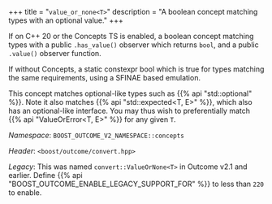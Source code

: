 +++
title = "`value_or_none<T>`"
description = "A boolean concept matching types with an optional value."
+++

If on C++ 20 or the Concepts TS is enabled, a boolean concept matching types with a public `.has_value()` observer which returns `bool`, and a public `.value()` observer function.

If without Concepts, a static constexpr bool which is true for types matching the same requirements, using a SFINAE based emulation.

This concept matches optional-like types such as {{% api "std::optional<T>" %}}. Note it also matches {{% api "std::expected<T, E>" %}}, which also has an optional-like interface. You may thus wish to preferentially match {{% api "ValueOrError<T, E>" %}} for any given `T`.

*Namespace*: `BOOST_OUTCOME_V2_NAMESPACE::concepts`

*Header*: `<boost/outcome/convert.hpp>`

*Legacy*: This was named `convert::ValueOrNone<T>` in Outcome v2.1 and earlier. Define {{% api "BOOST_OUTCOME_ENABLE_LEGACY_SUPPORT_FOR" %}} to less than `220` to enable.
